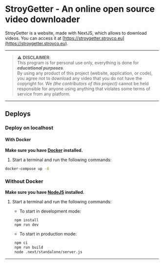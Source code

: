# StroyGetter - An online open source video downloader

StroyGetter is a website, made with NextJS, which allows to download videos.
You can access it at [https://stroygetter.stroyco.eu](https://stroygetter.stroyco.eu).

---

> :warning: **DISCLAIMER**:  
> This program is for personal use only, everything is done for **_educational purposes_**.  
> By using any product of this project (website, application, or code), you agree not to download any video that you do not have the copyright for.
> We _(the contributors of this project)_ cannot be held responsible for anyone using anything that violates some terms of service from any platform.

---

## Deploys

### Deploy on localhost

#### With Docker

**Make sure you have [Docker](https://www.docker.com/) installed.**

1. Start a terminal and run the following commands:

```bash
docker-compose up -d
```

### Without Docker

**Make sure you have [NodeJS](https://nodejs.org/en/) installed.**

1. Start a terminal and run the following commands:

   - To start in development mode:

   ```bash
    npm install
    npm run dev
   ```

   - To start in production mode:

   ```bash
    npm ci
    npm run build
    node .next/standalone/server.js
   ```

---
